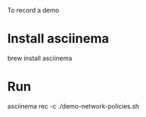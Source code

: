 To record a demo

# Install asciinema
brew install asciinema
# Run
asciinema rec -c ./demo-network-policies.sh